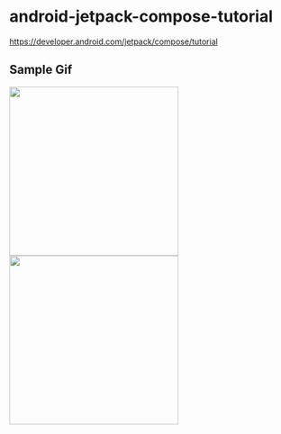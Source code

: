 # android-jetpack-compose-tutorial

https://developer.android.com/jetpack/compose/tutorial

## Sample Gif

<img src='https://raw.githubusercontent.com/wiki/shxun6934/android-jetpack-compose-tutorial/images/compose-tutorial__light.gif' width=300 /> <img src='https://raw.githubusercontent.com/wiki/shxun6934/android-jetpack-compose-tutorial/images/compose-tutorial__dark.gif' width=300 />
